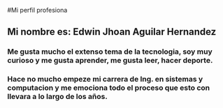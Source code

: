 #Mi perfil profesiona
## Mi nombre es: Edwin Jhoan Aguilar Hernandez

### Me gusta mucho el extenso tema de la tecnologia, soy muy curioso y me gusta aprender, me gusta leer, hacer deporte.
### Hace no mucho empeze mi carrera de Ing. en sistemas y computacion y me emociona todo el proceso que esto con llevara a lo largo de los años.
